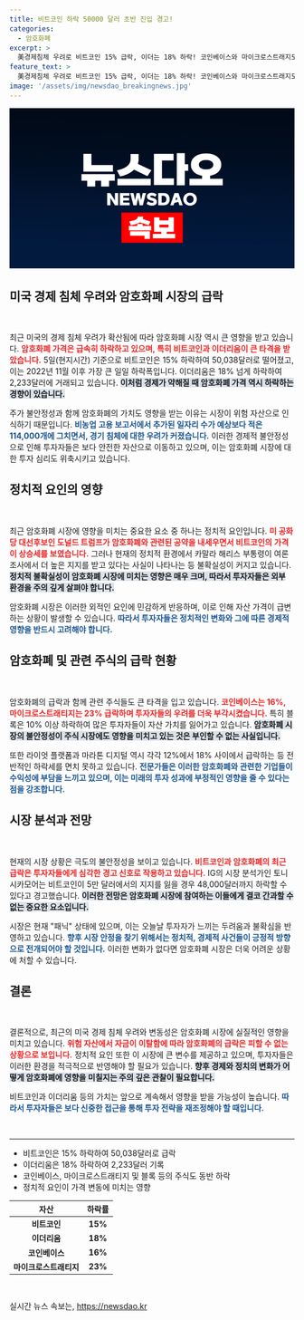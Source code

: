 ```yaml
---
title: 비트코인 하락 50000 달러 초반 진입 경고!
categories:
  - 암호화폐
excerpt: >
  美경제침체 우려로 비트코인 15% 급락, 이더는 18% 하락! 코인베이스와 마이크로스트래지도 10% 이상 폭락하며 암호화폐 시장이 위축되고 있다. 패닉 모드에 빠진 시장의 향후 전망은? 클릭해서 확인하세요!
feature_text: >
  美경제침체 우려로 비트코인 15% 급락, 이더는 18% 하락! 코인베이스와 마이크로스트래지도 10% 이상 폭락하며 암호화폐 시장이 위축되고 있다. 패닉 모드에 빠진 시장의 향후 전망은? 클릭해서 확인하세요!
image: '/assets/img/newsdao_breakingnews.jpg'
---
```


<p><img src="/assets/img/newsdao_breakingnews.jpg" alt="ontimetimes 속보" /></p>

<h2 data-ke-size="size26">미국 경제 침체 우려와 암호화폐 시장의 급락</h2>

<p data-ke-size="size16">&nbsp;</p>

<p>최근 미국의 경제 침체 우려가 확산됨에 따라 암호화폐 시장 역시 큰 영향을 받고 있습니다. <b><span style="color: #ee2323;">암호화폐 가격은 급속히 하락하고 있으며, 특히 비트코인과 이더리움이 큰 타격을 받았습니다.</span></b> 5일(현지시간) 기준으로 비트코인은 15% 하락하여 50,038달러로 떨어졌고, 이는 2022년 11월 이후 가장 큰 일일 하락폭입니다. 이더리움은 18% 넘게 하락하여 2,233달러에 거래되고 있습니다. <b><span style="background-color: #21538527;">이처럼 경제가 약해질 때 암호화폐 가격 역시 하락하는 경향이 있습니다.</span></b> </p>

<p>주가 불안정성과 함께 암호화폐의 가치도 영향을 받는 이유는 시장이 위험 자산으로 인식하기 때문입니다. <b><span style="color: #1a5490;">비농업 고용 보고서에서 추가된 일자리 수가 예상보다 적은 114,000개에 그치면서, 경기 침체에 대한 우려가 커졌습니다.</span></b> 이러한 경제적 불안정성으로 인해 투자자들은 보다 안전한 자산으로 이동하고 있으며, 이는 암호화폐 시장에 대한 투자 심리도 위축시키고 있습니다. </p>

<h2 data-ke-size="size26">정치적 요인의 영향</h2>

<p data-ke-size="size16">&nbsp;</p>

<p>최근 암호화폐 시장에 영향을 미치는 중요한 요소 중 하나는 정치적 요인입니다. <b><span style="color: #ee2323;">미 공화당 대선후보인 도널드 트럼프가 암호화폐와 관련된 공약을 내세우면서 비트코인의 가격이 상승세를 보였습니다.</span></b> 그러나 현재의 정치적 환경에서 카말라 해리스 부통령이 여론조사에서 더 높은 지지를 받고 있다는 사실이 나타나는 등 불확실성이 커지고 있습니다. <b><span style="background-color: #21538527;">정치적 불확실성이 암호화폐 시장에 미치는 영향은 매우 크며, 따라서 투자자들은 외부 환경을 주의 깊게 살펴야 합니다.</span></b> </p>

<p>암호화폐 시장은 이러한 외적인 요인에 민감하게 반응하며, 이로 인해 자산 가격이 급변하는 상황이 발생할 수 있습니다. <b><span style="color: #1a5490;">따라서 투자자들은 정치적인 변화와 그에 따른 경제적 영향을 반드시 고려해야 합니다.</span></b></p>

<h2 data-ke-size="size26">암호화폐 및 관련 주식의 급락 현황</h2>

<p data-ke-size="size16">&nbsp;</p>

<p>암호화폐의 급락과 함께 관련 주식들도 큰 타격을 입고 있습니다. <b><span style="color: #ee2323;">코인베이스는 16%, 마이크로스트래티지는 23% 급락하며 투자자들의 우려를 더욱 부각시켰습니다.</span></b> 특히 블록은 10% 이상 하락하여 많은 투자자들이 자산 가치를 잃어가고 있습니다. <b><span style="background-color: #21538527;">암호화폐 시장의 불안정성이 주식 시장에도 영향을 미치고 있는 것은 부인할 수 없는 사실입니다.</span></b> </p>

<p>또한 라이엇 플랫폼과 마라톤 디지털 역시 각각 12%에서 18% 사이에서 급락하는 등 전반적인 하락세를 면치 못하고 있습니다. <b><span style="color: #1a5490;">전문가들은 이러한 암호화폐와 관련한 기업들이 수익성에 부담을 느끼고 있으며, 이는 미래의 투자 성과에 부정적인 영향을 줄 수 있다는 점을 강조합니다.</span></b> </p>

<h2 data-ke-size="size26">시장 분석과 전망</h2>

<p data-ke-size="size16">&nbsp;</p>

<p>현재의 시장 상황은 극도의 불안정성을 보이고 있습니다. <b><span style="color: #ee2323;">비트코인과 암호화폐의 최근 급락은 투자자들에게 심각한 경고 신호로 작용하고 있습니다.</span></b> IG의 시장 분석가인 토니 시카모어는 비트코인이 5만 달러에서의 지지를 잃을 경우 48,000달러까지 하락할 수 있다고 경고했습니다. <b><span style="background-color: #21538527;">이러한 전망은 암호화폐 시장에 참여하는 이들에게 결코 간과할 수 없는 중요한 요소입니다.</span></b> </p>

<p>시장은 현재 "패닉" 상태에 있으며, 이는 오늘날 투자자가 느끼는 두려움과 불확심을 반영하고 있습니다. <b><span style="color: #1a5490;">향후 시장 안정을 찾기 위해서는 정치적, 경제적 사건들이 긍정적 방향으로 전개되어야 할 것입니다.</span></b> 이러한 변화가 없다면 암호화폐 시장은 더욱 어려운 상황에 처할 수 있습니다.</p>

<h2 data-ke-size="size26">결론</h2>

<p data-ke-size="size16">&nbsp;</p>

<p>결론적으로, 최근의 미국 경제 침체 우려와 변동성은 암호화폐 시장에 실질적인 영향을 미치고 있습니다. <b><span style="color: #ee2323;">위험 자산에서 자금이 이탈함에 따라 암호화폐의 급락은 피할 수 없는 상황으로 보입니다.</span></b> 정치적 요인 또한 이 시장에 큰 변수를 제공하고 있으며, 투자자들은 이러한 환경을 적극적으로 반영해야 할 필요가 있습니다. <b><span style="background-color: #21538527;">향후 경제와 정치의 변화가 어떻게 암호화폐에 영향을 미칠지는 주의 깊은 관찰이 필요합니다.</span></b> </p>

<p>비트코인과 이더리움 등의 가치는 앞으로 계속해서 영향을 받을 가능성이 높습니다. <b><span style="color: #1a5490;">따라서 투자자들은 보다 신중한 접근을 통해 투자 전략을 재조정해야 할 때입니다.</span></b> </p>

<p data-ke-size="size16">&nbsp;</p>

<hr>

<ul>
    <li>비트코인은 15% 하락하여 50,038달러로 급락</li>
    <li>이더리움은 18% 하락하여 2,233달러 기록</li>
    <li>코인베이스, 마이크로스트래티지 및 블록 등의 주식도 동반 하락</li>
    <li>정치적 요인이 가격 변동에 미치는 영향</li>
</ul> 

<table>
    <thead>
        <tr>
            <th style="text-align: center;">자산</th>
            <th style="text-align: center;">하락률</th>
        </tr>
    </thead>
    <tbody>
        <tr>
            <td style="text-align: center; height: 17px;"><b>비트코인</b></td>
            <td style="text-align: center; height: 17px;"><b>15%</b></td>
        </tr>
        <tr>
            <td style="text-align: center; height: 17px;"><b>이더리움</b></td>
            <td style="text-align: center; height: 17px;"><b>18%</b></td>
        </tr>
        <tr>
            <td style="text-align: center; height: 17px;"><b>코인베이스</b></td>
            <td style="text-align: center; height: 17px;"><b>16%</b></td>
        </tr>
        <tr>
            <td style="text-align: center; height: 17px;"><b>마이크로스트래티지</b></td>
            <td style="text-align: center; height: 17px;"><b>23%</b></td>
        </tr>
    </tbody>
</table> 

<p data-ke-size="size16">&nbsp;</p>
실시간 뉴스 속보는, <a href="https://newsdao.kr" rel="dofollow">https://newsdao.kr</a>



